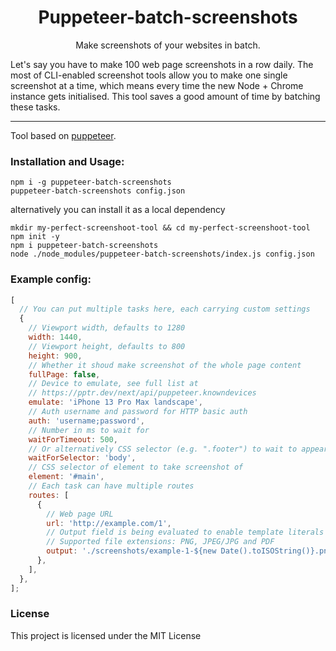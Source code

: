 <h1 align="center">Puppeteer-batch-screenshots</h1>

<p align="center">Make screenshots of your websites in batch.</p>

<p>Let's say you have to make 100 web page screenshots in a row daily. The most of CLI-enabled screenshot tools allow you to make one single screenshot at a time, which means every time the new Node + Chrome instance gets initialised. This tool saves a good amount of time by batching these tasks.</p>

<hr/>

<p>Tool based on <a href="https://github.com/GoogleChrome/puppeteer">puppeteer</a>.</p>

<h3>Installation and Usage:</h3>

```shell
npm i -g puppeteer-batch-screenshots
puppeteer-batch-screenshots config.json
```

alternatively you can install it as a local dependency

```shell
mkdir my-perfect-screenshoot-tool && cd my-perfect-screenshoot-tool
npm init -y
npm i puppeteer-batch-screenshots
node ./node_modules/puppeteer-batch-screenshots/index.js config.json
```

<h3>Example config: </h3>

```js
[
  // You can put multiple tasks here, each carrying custom settings
  {
    // Viewport width, defaults to 1280
    width: 1440,
    // Viewport height, defaults to 800
    height: 900,
    // Whether it shoud make screenshot of the whole page content
    fullPage: false,
    // Device to emulate, see full list at
    // https://pptr.dev/next/api/puppeteer.knowndevices
    emulate: 'iPhone 13 Pro Max landscape',
    // Auth username and password for HTTP basic auth
    auth: 'username;password',
    // Number in ms to wait for
    waitForTimeout: 500,
    // Or alternatively CSS selector (e.g. ".footer") to wait to appear
    waitForSelector: 'body',
    // CSS selector of element to take screenshot of
    element: '#main',
    // Each task can have multiple routes
    routes: [
      {
        // Web page URL
        url: 'http://example.com/1',
        // Output field is being evaluated to enable template literals
        // Supported file extensions: PNG, JPEG/JPG and PDF
        output: './screenshots/example-1-${new Date().toISOString()}.png',
      },
    ],
  },
];
```

<h3>License</h3>

This project is licensed under the MIT License
